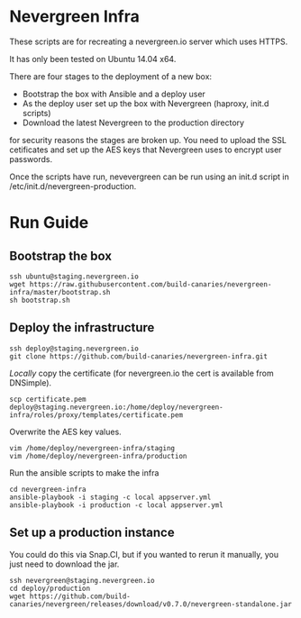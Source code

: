 # Nevergreen Infra

These scripts are for recreating a nevergreen.io server which uses HTTPS.

It has only been tested on Ubuntu 14.04 x64.

There are four stages to the deployment of a new box:

* Bootstrap the box with Ansible and a deploy user
* As the deploy user set up the box with Nevergreen (haproxy, init.d scripts)
* Download the latest Nevergreen to the production directory

for security reasons the stages are broken up. You need to upload the SSL cetificates and set up the AES keys that Nevergreen uses to encrypt user passwords.

Once the scripts have run, nevevergreen can be run using an init.d script in /etc/init.d/nevergreen-production.

# Run Guide

## Bootstrap the box

```
ssh ubuntu@staging.nevergreen.io
wget https://raw.githubusercontent.com/build-canaries/nevergreen-infra/master/bootstrap.sh
sh bootstrap.sh
```

## Deploy the infrastructure

```
ssh deploy@staging.nevergreen.io
git clone https://github.com/build-canaries/nevergreen-infra.git

```
*Locally* copy the certificate (for nevergreen.io the cert is available from DNSimple).

```
scp certificate.pem deploy@staging.nevergreen.io:/home/deploy/nevergreen-infra/roles/proxy/templates/certificate.pem
```

Overwrite the AES key values.

```
vim /home/deploy/nevergreen-infra/staging
vim /home/deploy/nevergreen-infra/production
```

Run the ansible scripts to make the infra

```
cd nevergreen-infra
ansible-playbook -i staging -c local appserver.yml
ansible-playbook -i production -c local appserver.yml
```

## Set up a production instance

You could do this via Snap.CI, but if you wanted to rerun it manually, you just need to download the jar.

```
ssh nevergreen@staging.nevergreen.io
cd deploy/production
wget https://github.com/build-canaries/nevergreen/releases/download/v0.7.0/nevergreen-standalone.jar
```

